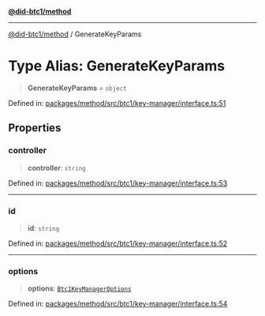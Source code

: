 [**@did-btc1/method**](../README.md)

***

[@did-btc1/method](../globals.md) / GenerateKeyParams

# Type Alias: GenerateKeyParams

> **GenerateKeyParams** = `object`

Defined in: [packages/method/src/btc1/key-manager/interface.ts:51](https://github.com/dcdpr/did-btc1-js/blob/751aedd75738c26882a2149e644ae32b9e424707/packages/method/src/btc1/key-manager/interface.ts#L51)

## Properties

### controller

> **controller**: `string`

Defined in: [packages/method/src/btc1/key-manager/interface.ts:53](https://github.com/dcdpr/did-btc1-js/blob/751aedd75738c26882a2149e644ae32b9e424707/packages/method/src/btc1/key-manager/interface.ts#L53)

***

### id

> **id**: `string`

Defined in: [packages/method/src/btc1/key-manager/interface.ts:52](https://github.com/dcdpr/did-btc1-js/blob/751aedd75738c26882a2149e644ae32b9e424707/packages/method/src/btc1/key-manager/interface.ts#L52)

***

### options

> **options**: [`Btc1KeyManagerOptions`](Btc1KeyManagerOptions.md)

Defined in: [packages/method/src/btc1/key-manager/interface.ts:54](https://github.com/dcdpr/did-btc1-js/blob/751aedd75738c26882a2149e644ae32b9e424707/packages/method/src/btc1/key-manager/interface.ts#L54)
